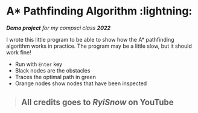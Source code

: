 # A* Pathfinding Algorithm :lightning:

***Demo project** for my compsci class **2022***

I wrote this little program to be able to show how the A* pathfinding algorithm works in practice. The program may be a little slow, but it should work fine!

- Run with `Enter` key
- Black nodes are the obstacles
- Traces the optimal path in green
- Orange nodes show nodes that have been inspected

> ## All credits goes to *RyiSnow* on YouTube
